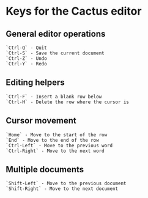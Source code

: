 # Keys for the Cactus editor

## General editor operations
	`Ctrl-Q` - Quit
	`Ctrl-S` - Save the current document
	`Ctrl-Z` - Undo
	`Ctrl-Y` - Redo

## Editing helpers
	`Ctrl-F` - Insert a blank row below
	`Ctrl-H` - Delete the row where the cursor is

## Cursor movement
	`Home` - Move to the start of the row
	`End` - Move to the end of the row
	`Ctrl-Left` - Move to the previous word
	`Ctrl-Right` - Move to the next word

## Multiple documents
	`Shift-Left` - Move to the previous document
	`Shift-Right` - Move to the next document
